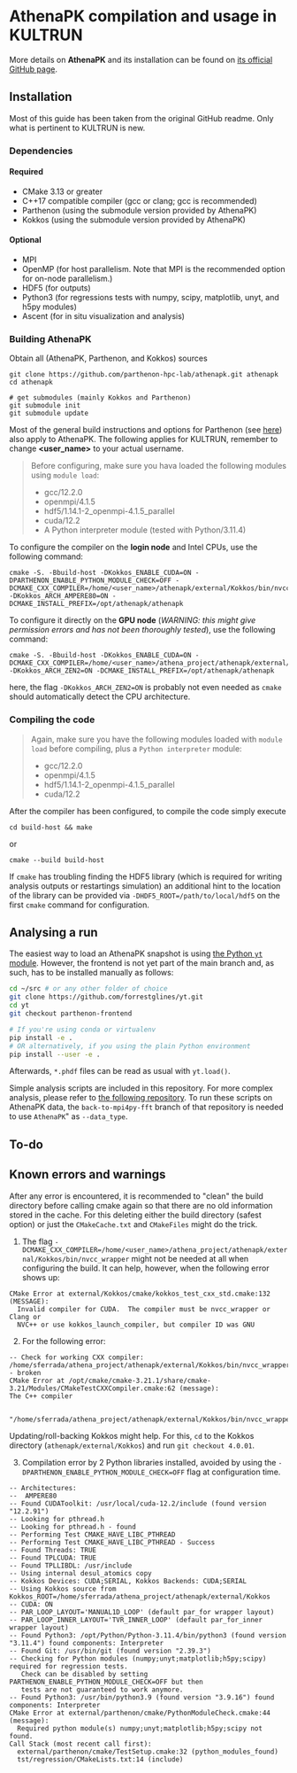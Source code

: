 # AthenaPK compilation and usage in KULTRUN
More details on **AthenaPK** and its installation can be found on [its official GitHub page](https://github.com/parthenon-hpc-lab/athenapk/tree/main).

## Installation
Most of this guide has been taken from the original GitHub readme. Only what is pertinent to KULTRUN is new.
### Dependencies

#### Required

* CMake 3.13 or greater
* C++17 compatible compiler (gcc or clang; gcc is recommended)
* Parthenon (using the submodule version provided by AthenaPK)
* Kokkos (using the submodule version provided by AthenaPK)

#### Optional

* MPI
* OpenMP (for host parallelism. Note that MPI is the recommended option for on-node parallelism.)
* HDF5 (for outputs)
* Python3 (for regressions tests with numpy, scipy, matplotlib, unyt, and h5py modules)
* Ascent (for in situ visualization and analysis)

### Building AthenaPK

Obtain all (AthenaPK, Parthenon, and Kokkos) sources

    git clone https://github.com/parthenon-hpc-lab/athenapk.git athenapk
    cd athenapk

    # get submodules (mainly Kokkos and Parthenon)
    git submodule init
    git submodule update

Most of the general build instructions and options for Parthenon (see [here](https://parthenon-hpc-lab.github.io/parthenon/develop/src/building.html)) also apply to AthenaPK.
The following applies for KULTRUN, remember to change **<user_name>** to your actual username.

> Before configuring, make sure you hava loaded the following modules using `module load`:
> * gcc/12.2.0
> * openmpi/4.1.5
> * hdf5/1.14.1-2_openmpi-4.1.5_parallel
> * cuda/12.2
> * A Python interpreter module (tested with Python/3.11.4)

To configure the compiler on the **login node** and Intel CPUs, use the following command:
```
cmake -S. -Bbuild-host -DKokkos_ENABLE_CUDA=ON -DPARTHENON_ENABLE_PYTHON_MODULE_CHECK=OFF -DCMAKE_CXX_COMPILER=/home/<user_name>/athenapk/external/Kokkos/bin/nvcc_wrapper -DKokkos_ARCH_AMPERE80=ON -DCMAKE_INSTALL_PREFIX=/opt/athenapk/athenapk
```

To configure it directly on the **GPU node** (*WARNING: this might give permission errors and has not been thoroughly tested*), use the following command:
```
cmake -S. -Bbuild-host -DKokkos_ENABLE_CUDA=ON -DCMAKE_CXX_COMPILER=/home/<user_name>/athena_project/athenapk/external/Kokkos/bin/nvcc_wrapper -DKokkos_ARCH_ZEN2=ON -DCMAKE_INSTALL_PREFIX=/opt/athenapk/athenapk
```
here, the flag `-DKokkos_ARCH_ZEN2=ON` is probably not even needed as `cmake` should automatically detect the CPU architecture.

### Compiling the code
> Again, make sure you have the following modules loaded with `module load` before compiling, plus a `Python interpreter` module:
> - gcc/12.2.0
> - openmpi/4.1.5
> - hdf5/1.14.1-2_openmpi-4.1.5_parallel
> - cuda/12.2

After the compiler has been configured, to compile the code simply execute
```
cd build-host && make
```
or
```
cmake --build build-host
```

If `cmake` has troubling finding the HDF5 library (which is required for writing analysis outputs or
restartings simulation) an additional hint to the location of the library can be provided via
`-DHDF5_ROOT=/path/to/local/hdf5` on the first `cmake` command for configuration.

## Analysing a run
The easiest way to load an AthenaPK snapshot is using [the Python `yt` module](https://yt-project.org/). However, the frontend is not yet part of the main branch and, as such, has to be installed manually as follows:
```bash
cd ~/src # or any other folder of choice
git clone https://github.com/forrestglines/yt.git
cd yt
git checkout parthenon-frontend

# If you're using conda or virtualenv
pip install -e .
# OR alternatively, if you using the plain Python environment
pip install --user -e .
```
Afterwards, `*.phdf` files can be read as usual with `yt.load()`.

Simple analysis scripts are included in this repository. For more complex analysis, please refer to [the following repository](https://github.com/pgrete/energy-transfer-analysis#turbulent-flow-analysis).
To run these scripts on AthenaPK data, the `back-to-mpi4py-fft` branch of that repository is needed to use `AthenaPK`" as `--data_type`.

## To-do

## Known errors and warnings
After any error is encountered, it is recommended to "clean" the build directory before calling cmake again so that there are no old information stored in the cache.
For this deleting either the build directory (safest option) or just the `CMakeCache.txt` and `CMakeFiles` might do the trick.

1. The flag `-DCMAKE_CXX_COMPILER=/home/<user_name>/athena_project/athenapk/external/Kokkos/bin/nvcc_wrapper` might not be needed at all when configuring the build. It can help, however, when the following error shows up:
```
CMake Error at external/Kokkos/cmake/kokkos_test_cxx_std.cmake:132 (MESSAGE):
  Invalid compiler for CUDA.  The compiler must be nvcc_wrapper or Clang or
  NVC++ or use kokkos_launch_compiler, but compiler ID was GNU
```

2. For the following error:
```
-- Check for working CXX compiler: /home/sferrada/athena_project/athenapk/external/Kokkos/bin/nvcc_wrapper - broken
CMake Error at /opt/cmake/cmake-3.21.1/share/cmake-3.21/Modules/CMakeTestCXXCompiler.cmake:62 (message):
The C++ compiler

 "/home/sferrada/athena_project/athenapk/external/Kokkos/bin/nvcc_wrapper"
```
Updating/roll-backing Kokkos might help. For this, `cd` to the Kokkos directory (`athenapk/external/Kokkos`) and run `git checkout 4.0.01`.


3. Compilation error by 2 Python libraries installed, avoided by using the `-DPARTHENON_ENABLE_PYTHON_MODULE_CHECK=OFF` flag at configuration time.
```
-- Architectures:
--  AMPERE80
-- Found CUDAToolkit: /usr/local/cuda-12.2/include (found version "12.2.91")
-- Looking for pthread.h
-- Looking for pthread.h - found
-- Performing Test CMAKE_HAVE_LIBC_PTHREAD
-- Performing Test CMAKE_HAVE_LIBC_PTHREAD - Success
-- Found Threads: TRUE
-- Found TPLCUDA: TRUE
-- Found TPLLIBDL: /usr/include
-- Using internal desul_atomics copy
-- Kokkos Devices: CUDA;SERIAL, Kokkos Backends: CUDA;SERIAL
-- Using Kokkos source from Kokkos_ROOT=/home/sferrada/athena_project/athenapk/external/Kokkos
-- CUDA: ON
-- PAR_LOOP_LAYOUT='MANUAL1D_LOOP' (default par_for wrapper layout)
-- PAR_LOOP_INNER_LAYOUT='TVR_INNER_LOOP' (default par_for_inner wrapper layout)
-- Found Python3: /opt/Python/Python-3.11.4/bin/python3 (found version "3.11.4") found components: Interpreter
-- Found Git: /usr/bin/git (found version "2.39.3")
-- Checking for Python modules (numpy;unyt;matplotlib;h5py;scipy) required for regression tests.
   Check can be disabled by setting PARTHENON_ENABLE_PYTHON_MODULE_CHECK=OFF but then
   tests are not guaranteed to work anymore.
-- Found Python3: /usr/bin/python3.9 (found version "3.9.16") found components: Interpreter
CMake Error at external/parthenon/cmake/PythonModuleCheck.cmake:44 (message):
  Required python module(s) numpy;unyt;matplotlib;h5py;scipy not found.
Call Stack (most recent call first):
  external/parthenon/cmake/TestSetup.cmake:32 (python_modules_found)
  tst/regression/CMakeLists.txt:14 (include)
```
